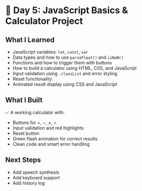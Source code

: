 # 📅 Day 5: JavaScript Basics & Calculator Project

## What I Learned
- JavaScript variables: `let`, `const`, `var`
- Data types and how to use `parseFloat()` and `isNaN()`
- Functions and how to trigger them with buttons
- How to build a calculator using HTML, CSS, and JavaScript
- Input validation using `.classList` and error styling
- Reset functionality
- Animated result display using CSS and JavaScript

## What I Built
✅ A working calculator with:
- Buttons for +, −, ×, ÷
- Input validation and red highlights
- Reset button
- Green flash animation for correct results
- Clean code and smart error handling

## Next Steps
- Add speech synthesis
- Add keyboard support
- Add history log